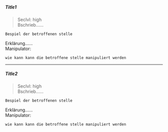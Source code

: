 ##### Title1
> Seclvl: high<br>
Bschrieb......<br>
~~~
Bespiel der betroffenen stelle
~~~
Erklärung......<br>
Manipulator: <br>
~~~
wie kann kann die betroffene stelle manipuliert werden
~~~

---
##### Title2
> Seclvl: high<br>
Bschrieb......<br>
~~~
Bespiel der betroffenen stelle
~~~
Erklärung......<br>
Manipulator: <br>
~~~
wie kann kann die betroffene stelle manipuliert werden
~~~
